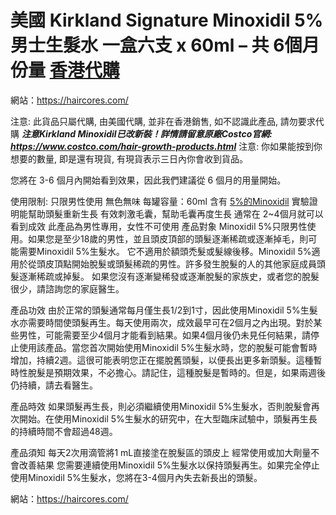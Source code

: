 # 美國 Kirkland Signature Minoxidil 5% 男士生髮水 一盒六支 x 60ml – 共 6個月份量 [香港代購](https://haircores.com/)


網站：https://haircores.com/

注意: 此貨品只屬代購, 由美國代購, 並非在香港銷售, 如不認識此產品, 請勿要求代購
***注意Kirkland Minoxidil已改新裝！詳情請留意原廠Costco官網: https://www.costco.com/hair-growth-products.html***
注意: 你如果能按到你想要的數量, 即是還有現貨, 有現貨表示三日內你會收到貨品。

您將在 3-6 個月內開始看到效果，因此我們建議從 6 個月的用量開始。

使用限制: 只限男性使用
無色無味
每罐容量：60ml
含有 [5%的Minoxidil](https://haircores.com/product/%e7%be%8e%e5%9c%8b-kirkland-minoxidil-5-%e7%94%b7%e5%a3%ab%e7%94%9f%e9%ab%ae%e6%b0%b4-%e4%b8%80%e7%9b%92%e5%85%ad%e6%94%af-x-60ml-%e5%85%b1-6%e5%80%8b%e6%9c%88%e4%bb%bd%e9%87%8f-%e7%be%8e/)
實驗證明能幫助頭髮重新生長
有效刺激毛囊，幫助毛囊再度生長
通常在 2~4個月就可以看到成效
此產品為男性專用，女性不可使用
產品對象
Minoxidil 5%只限男性使用。如果您是至少18歲的男性，並且頭皮頂部的頭髮逐漸稀疏或逐漸掉毛，則可能需要Minoxidil 5%生髮水。
它不適用於額頭禿髮或髮線後移。Minoxidil 5%適用於從頭皮頂點開始脫髮或頭髮稀疏的男性。許多發生脫髮的人的其他家庭成員頭髮逐漸稀疏或掉髮。
如果您沒有逐漸變稀發或逐漸脫髮的家族史，或者您的脫髮很少，請諮詢您的家庭醫生。

產品功效
由於正常的頭髮通常每月僅生長1/2到1寸，因此使用Minoxidil 5%生髮水亦需要時間使頭髮再生。每天使用兩次，成效最早可在2個月之內出現。對於某些男性，可能需要至少4個月才能看到結果。如果4個月後仍未見任何結果，請停止使用該產品。當您首次開始使用Minoxidil 5%生髮水時，您的脫髮可能會暫時增加，持續2週。這很可能表明您正在擺脫舊頭髮，以便長出更多新頭髮。這種暫時性脫髮是預期效果，不必擔心。請記住，這種脫髮是暫時的。但是，如果兩週後仍持續，請去看醫生。

產品時效
如果頭髮再生長，則必須繼續使用Minoxidil 5%生髮水，否則脫髮會再次開始。在使用Minoxidil 5%生髮水的研究中，在大型臨床試驗中，頭髮再生長的持續時間不會超過48週。

產品須知
每天2次用滴管將1 mL直接塗在脫髮區的頭皮上
經常使用或加大劑量不會改善結果
您需要連續使用Minoxidil 5%生髮水以保持頭髮再生。如果完全停止使用Minoxidil 5%生髮水，您將在3-4個月內失去新長出的頭髮。

網站：https://haircores.com/
